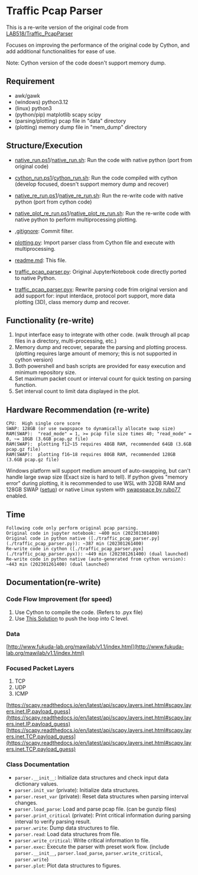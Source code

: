# Traffic Pcap Parser

This is a re-write version of the original code from [LAB518/Traffic_PcapParser](https://github.com/Lab518/Traffic_PcapParser)

Focuses on improving the performance of the original code by Cython, and add additional functionalities for ease of use.

Note: Cython version of the code doesn't support memory dump.

## Requirement

- awk/gawk
- (windows) python3.12
- (linux) python3
- (python/pip) matplotlib scapy scipy
- (parsing/plotting) pcap file in "data" directory
- (plotting) memory dump file in "mem_dump" directory

## Structure/Execution

- [native_run.ps1](native_run.ps1)/[native_run.sh](native_run.sh): Run the code with native python (port from original code)
- [cython_run.ps1](cython_run.ps1)/[cython_run.sh](cython_run.sh): Run the code compiled with cython (develop focused, doesn't support memory dump and recover)
- [native_re_run.ps1](native_re_run.ps1)/[native_re_run.sh](native_re_run.sh): Run the re-write code with native python (port from cython code)
- [native_plot_re_run.ps1](native_plot_re_run.ps1)/[native_plot_re_run.sh](native_plot_re_run.sh): Run the re-write code with native python to perform multiprocessing plotting.

- [.gitignore](.gitignore): Commit filter.
- [plotting.py](plotting.py): Import parser class from Cython file and execute with multiprocessing. 
- [readme.md](readme.md): This file.
- [traffic_pcap_parser.py](traffic_pcap_parser.py): Original JupyterNotebook code directly ported to native Python.
- [traffic_pcap_parser.pyx](traffic_pcap_parser.pyx): Rewrite parsing code frim original version and add support for: input interdace, protocol port support, more data plotting (3D), class memory dump and recover.

## Functionality (re-write)

1. Input interface easy to integrate with other code. (walk through all pcap files in a directory, multi-processing, etc.)
2. Memory dump and recover, separate the parsing and plotting process. (plotting requires large amount of memory; this is not supported in cython version)
3. Both powershell and bash scripts are provided for easy execution and minimum repository size.
4. Set maximum packet count or interval count for quick testing on parsing function.
5. Set interval count to limit data displayed in the plot.

## Hardware Recommendation (re-write)

```
CPU:  High single core score
SWAP: 128GB (or use swapspace to dynamically allocate swap size)
RAM(SWAP):  "read_mode" = 1, >= pcap file size times 40; "read_mode" = 0, ~= 10GB (3.6GB pcap.gz file)
RAM(SWAP):  plotting f12~15 requires 48GB RAM, recommended 64GB (3.6GB pcap.gz file)
RAM(SWAP):  plotting f16~18 requires 80GB RAM, recommended 128GB (3.6GB pcap.gz file)
```

Windows platform will support medium amount of auto-swapping, but can't handle large swap size (Exact size is hard to tell). If python gives "memory error" during plotting, it is recommended to use WSL with 32GB RAM and 128GB SWAP ([setup](https://youtu.be/Tu95sdnALJk?si=TzmAeBTVXM0doXC6)) or native Linux system with [swapspace by rubo77](https://unix.stackexchange.com/a/134372) enabled.

## Time

```
Following code only perform original pcap parsing.
Original code in jupyter notebook: ~400 min (202301301400)
Original code in python native ([./traffic_pcap_parser.py](./traffic_pcap_parser.py)): ~387 min (202301261400)
Re-write code in cython ([./traffic_pcap_parser.pyx](./traffic_pcap_parser.pyx)): ~449 min (202301261400) (dual launched)
Re-write code in python native (auto-generated from cython version): ~443 min (202301261400) (dual launched)
```

## Documentation(re-write)

### Code Flow Improvement (for speed)

1. Use Cython to compile the code. (Refers to .pyx file)
2. Use [This Solution](https://stackoverflow.com/questions/14456513/speed-up-python-loop-processing-packets) to push the loop into C level.

### Data

[http://www.fukuda-lab.org/mawilab/v1.1/index.html](http://www.fukuda-lab.org/mawilab/v1.1/index.html)

### Focused Packet Layers

1. TCP
2. UDP
3. ICMP

[https://scapy.readthedocs.io/en/latest/api/scapy.layers.inet.html#scapy.layers.inet.IP.payload_guess](https://scapy.readthedocs.io/en/latest/api/scapy.layers.inet.html#scapy.layers.inet.IP.payload_guess)  
[https://scapy.readthedocs.io/en/latest/api/scapy.layers.inet.html#scapy.layers.inet.TCP.payload_guess](https://scapy.readthedocs.io/en/latest/api/scapy.layers.inet.html#scapy.layers.inet.TCP.payload_guess)  

### Class Documentation

- ```parser.__init__```: Initialize data structures and check input data dictionary values.
- ```parser.init_var``` (private): Initialize data structures.
- ```parser.reset_var``` (private): Reset data structures when parsing interval changes.
- ```parser.load_parse```: Load and parse pcap file. (can be gunzip files)
- ```parser.print_critical``` (private): Print critical information during parsing interval to verify parsing result.
- ```parser.write```: Dump data structures to file.
- ```parser.read```: Load data structures from file.
- ```parser.write_critical```: Write critical information to file.
- ```parser.exec```: Execute the parser with preset work flow. (include ```parser.__init__```, ```parser.load_parse```, ```parser.write_critical```, ```parser.write```)
- ```parser.plot```: Plot data structures to figures.
